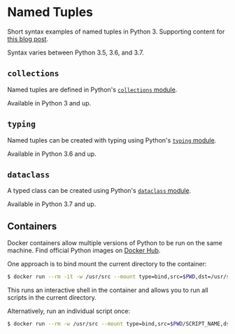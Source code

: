 # Named Tuples

Short syntax examples of named tuples in Python 3. Supporting content for [this blog post](https://blog.kevinwmatthews.com/named-tuples-in-python/).

Syntax varies between Python 3.5, 3.6, and 3.7.


## `collections`

Named tuples are defined in Python's [`collections` module](https://docs.python.org/3/library/collections.html#collections.namedtuple).

Available in Python 3 and up.


## `typing`

Named tuples can be created with typing using Python's [`typing` module](https://docs.python.org/3/library/typing.html#typing.NamedTuple).

Available in Python 3.6 and up.


## `dataclass`

A typed class can be created using Python's [`dataclass` module](https://docs.python.org/3/library/dataclasses.html#module-dataclasses).

Available in Python 3.7 and up.


## Containers

Docker containers allow multiple versions of Python to be run on the same machine. Find official Python images on [Docker Hub](https://hub.docker.com/_/python).

One approach is to bind mount the current directory to the container:

```bash
$ docker run --rm -it -w /usr/src --mount type=bind,src=$PWD,dst=/usr/src IMAGE_NAME bash
```

This runs an interactive shell in the container and allows you to run all scripts in the current directory.

Alternatively, run an individual script once:

```bash
$ docker run --rm -w /usr/src --mount type=bind,src=$PWD/SCRIPT_NAME,dst=/usr/src/example.py IMAGE_NAME python example.py
```
